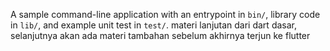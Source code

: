 A sample command-line application with an entrypoint in `bin/`, library code
in `lib/`, and example unit test in `test/`.
materi lanjutan dari dart dasar, selanjutnya akan ada materi tambahan sebelum akhirnya terjun ke flutter

